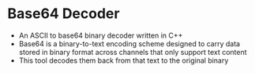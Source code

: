 # Base64 Decoder
- An ASCII to base64 binary decoder written in C++
- Base64 is a binary-to-text encoding scheme designed to carry data stored in binary format across channels that only support text content
- This tool decodes them back from that text to the original binary
